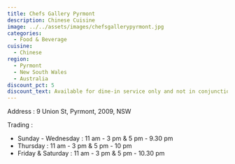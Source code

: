 ```yaml
---
title: Chefs Gallery Pyrmont
description: Chinese Cuisine
image: ../../assets/images/chefsgallerypyrmont.jpg
categories:
  - Food & Beverage
cuisine:
  - Chinese
region:
  - Pyrmont
  - New South Wales
  - Australia
discount_pct: 5
discount_text: Available for dine-in service only and not in conjunction with any other offer.
---
```

Address : 9 Union St, Pyrmont, 2009, NSW

Trading : 

* Sunday - Wednesday : 11 am - 3 pm & 5 pm - 9.30 pm
* Thursday : 11 am - 3 pm & 5 pm - 10 pm
* Friday & Saturday : 11 am - 3 pm & 5 pm - 10.30 pm
